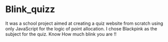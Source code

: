 # Blink_quizz
It was a school project aimed at creating a quiz website from scratch using only JavaScript for the logic of point allocation. I chose Blackpink as the subject for the quiz.
Know How much blink you are !!

 
